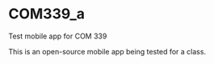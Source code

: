 COM339_a
========

Test mobile app for COM 339

This is an open-source mobile app being tested for a class.
